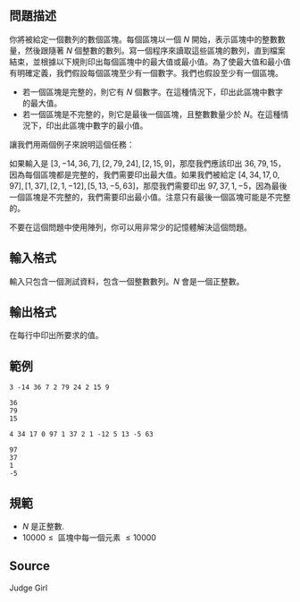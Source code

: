 ## 問題描述

你將被給定一個數列的數個區塊。每個區塊以一個 $N$ 開始，表示區塊中的整數數量，然後跟隨著 $N$ 個整數的數列。寫一個程序來讀取這些區塊的數列，直到檔案結束，並根據以下規則印出每個區塊中的最大值或最小值。為了使最大值和最小值有明確定義，我們假設每個區塊至少有一個數字。我們也假設至少有一個區塊。

- 若一個區塊是完整的，則它有 $N$ 個數字。在這種情況下，印出此區塊中數字的最大值。
- 若一個區塊是不完整的，則它是最後一個區塊，且整數數量少於 $N$。在這種情況下，印出此區塊中數字的最小值。

讓我們用兩個例子來說明這個任務：

如果輸入是 $[3, -14, 36, 7], [2, 79, 24], [2, 15, 9]$，那麼我們應該印出 $36, 79, 15$，因為每個區塊都是完整的，我們需要印出最大值。如果我們被給定 $[4, 34, 17, 0, 97], [1, 37], [2, 1, -12], [5, 13, -5, 63]$，那麼我們需要印出 $97, 37, 1, -5$，因為最後一個區塊是不完整的，我們需要印出最小值。注意只有最後一個區塊可能是不完整的。

不要在這個問題中使用陣列，你可以用非常少的記憶體解決這個問題。

## 輸入格式

輸入只包含一個測試資料，包含一個整數數列。$N$ 會是一個正整數。

## 輸出格式

在每行中印出所要求的值。

## 範例



```input1
3 -14 36 7 2 79 24 2 15 9
```

```output1
36
79
15
```

```input2
4 34 17 0 97 1 37 2 1 -12 5 13 -5 63
```

```output2
97
37
1
-5
```

## 規範

- $N$ 是正整數.
- $10000 \leq \text{ 區塊中每一個元素 } \leq 10000$

## Source

Judge Girl